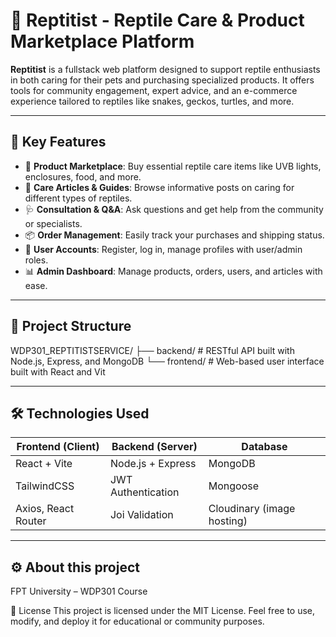 # 🦎 Reptitist - Reptile Care & Product Marketplace Platform

**Reptitist** is a fullstack web platform designed to support reptile enthusiasts in both caring for their pets and purchasing specialized products. It offers tools for community engagement, expert advice, and an e-commerce experience tailored to reptiles like snakes, geckos, turtles, and more.

---

## 🚀 Key Features

- 🛒 **Product Marketplace**: Buy essential reptile care items like UVB lights, enclosures, food, and more.
- 📖 **Care Articles & Guides**: Browse informative posts on caring for different types of reptiles.
- 🩺 **Consultation & Q&A**: Ask questions and get help from the community or specialists.
- 📦 **Order Management**: Easily track your purchases and shipping status.
- 👤 **User Accounts**: Register, log in, manage profiles with user/admin roles.
- 📊 **Admin Dashboard**: Manage products, orders, users, and articles with ease.

---

## 🧱 Project Structure

WDP301_REPTITISTSERVICE/
├── backend/   # RESTful API built with Node.js, Express, and MongoDB
└── frontend/  # Web-based user interface built with React and Vit


---

## 🛠️ Technologies Used

| Frontend (Client) | Backend (Server) | Database   |
|-------------------|------------------|------------|
| React + Vite      | Node.js + Express| MongoDB    |
| TailwindCSS       | JWT Authentication | Mongoose |
| Axios, React Router | Joi Validation | Cloudinary (image hosting) |

---

## ⚙️ About this project

FPT University – WDP301 Course

📄 License
This project is licensed under the MIT License.
Feel free to use, modify, and deploy it for educational or community purposes.
